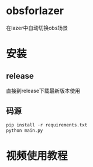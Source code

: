# obsforlazer
在lazer中自动切换obs场景

# 安装

## release
直接到release下载最新版本使用

## 码源

```python
pip install -r requirements.txt
python main.py
```

# 视频使用教程




